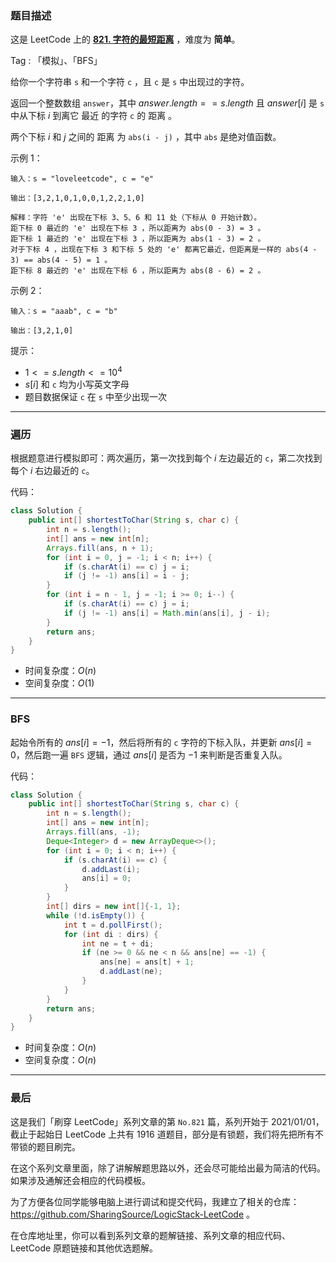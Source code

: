 ### 题目描述

这是 LeetCode 上的 **[821. 字符的最短距离](https://leetcode-cn.com/problems/shortest-distance-to-a-character/solution/by-ac_oier-5bjs/)** ，难度为 **简单**。

Tag : 「模拟」、「BFS」



给你一个字符串 `s` 和一个字符 `c` ，且 `c` 是 `s` 中出现过的字符。

返回一个整数数组 `answer`，其中 $answer.length == s.length$ 且 $answer[i]$ 是 `s` 中从下标 $i$ 到离它 最近 的字符 `c` 的 距离 。

两个下标 $i$ 和 $j$ 之间的 距离 为 `abs(i - j)` ，其中 `abs` 是绝对值函数。

示例 1：
```
输入：s = "loveleetcode", c = "e"

输出：[3,2,1,0,1,0,0,1,2,2,1,0]

解释：字符 'e' 出现在下标 3、5、6 和 11 处（下标从 0 开始计数）。
距下标 0 最近的 'e' 出现在下标 3 ，所以距离为 abs(0 - 3) = 3 。
距下标 1 最近的 'e' 出现在下标 3 ，所以距离为 abs(1 - 3) = 2 。
对于下标 4 ，出现在下标 3 和下标 5 处的 'e' 都离它最近，但距离是一样的 abs(4 - 3) == abs(4 - 5) = 1 。
距下标 8 最近的 'e' 出现在下标 6 ，所以距离为 abs(8 - 6) = 2 。
```
示例 2：
```
输入：s = "aaab", c = "b"

输出：[3,2,1,0]
```

提示：
* $1 <= s.length <= 10^4$
* $s[i]$ 和 `c` 均为小写英文字母
* 题目数据保证 `c` 在 `s` 中至少出现一次

---

### 遍历

根据题意进行模拟即可：两次遍历，第一次找到每个 $i$ 左边最近的 `c`，第二次找到每个 $i$ 右边最近的 `c`。

代码：
```java
class Solution {
    public int[] shortestToChar(String s, char c) {
        int n = s.length();
        int[] ans = new int[n];
        Arrays.fill(ans, n + 1);
        for (int i = 0, j = -1; i < n; i++) {
            if (s.charAt(i) == c) j = i;
            if (j != -1) ans[i] = i - j;
        }
        for (int i = n - 1, j = -1; i >= 0; i--) {
            if (s.charAt(i) == c) j = i;
            if (j != -1) ans[i] = Math.min(ans[i], j - i);
        }
        return ans;
    }
}
```
* 时间复杂度：$O(n)$
* 空间复杂度：$O(1)$

---

### BFS

起始令所有的 $ans[i] = -1$，然后将所有的 `c` 字符的下标入队，并更新 $ans[i] = 0$，然后跑一遍 `BFS` 逻辑，通过 $ans[i]$ 是否为 $-1$ 来判断是否重复入队。

代码：
```java
class Solution {
    public int[] shortestToChar(String s, char c) {
        int n = s.length();
        int[] ans = new int[n];
        Arrays.fill(ans, -1);
        Deque<Integer> d = new ArrayDeque<>();
        for (int i = 0; i < n; i++) {
            if (s.charAt(i) == c) {
                d.addLast(i);
                ans[i] = 0;
            }
        }
        int[] dirs = new int[]{-1, 1};
        while (!d.isEmpty()) {
            int t = d.pollFirst();
            for (int di : dirs) {
                int ne = t + di;
                if (ne >= 0 && ne < n && ans[ne] == -1) {
                    ans[ne] = ans[t] + 1;
                    d.addLast(ne);
                }
            }
        }
        return ans;
    }
}
```
* 时间复杂度：$O(n)$
* 空间复杂度：$O(n)$

---

### 最后

这是我们「刷穿 LeetCode」系列文章的第 `No.821` 篇，系列开始于 2021/01/01，截止于起始日 LeetCode 上共有 1916 道题目，部分是有锁题，我们将先把所有不带锁的题目刷完。

在这个系列文章里面，除了讲解解题思路以外，还会尽可能给出最为简洁的代码。如果涉及通解还会相应的代码模板。

为了方便各位同学能够电脑上进行调试和提交代码，我建立了相关的仓库：https://github.com/SharingSource/LogicStack-LeetCode 。

在仓库地址里，你可以看到系列文章的题解链接、系列文章的相应代码、LeetCode 原题链接和其他优选题解。

